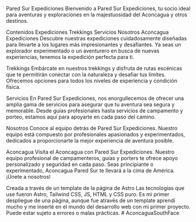 Pared Sur Expediciones
Bienvenido a Pared Sur Expediciones, tu socio ideal para aventuras y exploraciones en la majestuosidad del Aconcagua y otros destinos.

Contenidos
Expediciones
Trekkings
Servicios
Nosotros
Aconcagua
Expediciones
Descubre nuestras expediciones cuidadosamente diseñadas para llevarte a los lugares más impresionantes y desafiantes. Ya seas un explorador experimentado o un aventurero en busca de nuevas experiencias, tenemos la expedición perfecta para ti.

Trekkings
Embárcate en nuestros trekkings y disfruta de rutas escénicas que te permitirán conectar con la naturaleza y desafiar tus límites. Ofrecemos opciones para todos los niveles de experiencia y condición física.

Servicios
En Pared Sur Expediciones, nos enorgullecemos de ofrecer una amplia gama de servicios para asegurar que tu aventura sea segura y memorable. Desde guías profesionales hasta servicios de campamento y porteo, estamos aquí para apoyarte en cada paso del camino.

Nosotros
Conoce al equipo detrás de Pared Sur Expediciones. Nuestro equipo está compuesto por profesionales apasionados y experimentados, dedicados a proporcionarte la mejor experiencia de aventura posible.

Aconcagua
Visita el Aconcagua con Pared Sur Expediciones. Nuestro equipo profesional de campamenteros, guías y porters te ofrece apoyo personalizado y seguridad en cada paso. Seas principiante o experimentado, Aconcagua Pared Sur te llevará a la cima de América. ¡Únete a nosotros!

Creada a través de un template de la página de Astro
Las tecnologías que use fueron Astro, Tailwind CSS, JS, HTML y CSS puro.
Es mi primer despliegue de una página, aunque fue através de un template aprendí mucho y me inserté en el mundo del desarrollo web con mi primer proyecto.
Puede estar sujeto a errores o malas prácticas. #   A c o n c a g u a S o u t h F a c e  
 